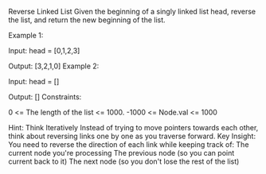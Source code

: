 Reverse Linked List
Given the beginning of a singly linked list head, reverse the list, and return the new beginning of the list.

Example 1:

Input: head = [0,1,2,3]

Output: [3,2,1,0]
Example 2:

Input: head = []

Output: []
Constraints:

0 <= The length of the list <= 1000.
-1000 <= Node.val <= 1000

Hint: Think Iteratively
Instead of trying to move pointers towards each other, think about reversing links one by one as you traverse forward.
Key Insight:
You need to reverse the direction of each link while keeping track of:
The current node you're processing
The previous node (so you can point current back to it)
The next node (so you don't lose the rest of the list)
